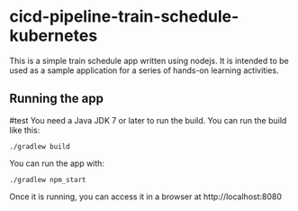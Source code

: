 # cicd-pipeline-train-schedule-kubernetes

This is a simple train schedule app written using nodejs. It is intended to be used as a sample application for a series of hands-on learning activities.

## Running the app
#test
You need a Java JDK 7 or later to run the build. You can run the build like this:

    ./gradlew build

You can run the app with:

    ./gradlew npm_start

Once it is running, you can access it in a browser at http://localhost:8080

